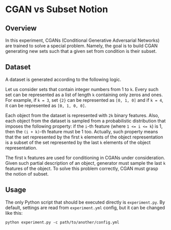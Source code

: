 # CGAN vs Subset Notion

## Overview

In this experiment, CGANs (Conditional Generative Adversarial Networks) are trained to solve a special problem. Namely, the goal is to build CGAN generating new sets such that a given set from condition is their subset.

## Dataset

A dataset is generated according to the following logic.

Let us consider sets that contain integer numbers from 1 to `k`. Every such set can be represented as a list of length `k` containing only zeros and ones. For example, if `k = 3`, set `{2}` can be represented as `[0, 1, 0]` and if `k = 4`, it can be represented as `[0, 1, 0, 0]`.

Each object from the dataset is represented with `2k` binary features. Also, each object from the dataset is sampled from a probabilistic distribution that imposes the following property: if the `i`-th feature (where `1 <= i <= k`) is 1, then the `(i + k)`-th feature must be 1 too. Actually, such property means that the set represented by the first `k` elements of the object representation is a subset of the set represented by the last `k` elements of the object representation.

The first `k` features are used for conditioning in CGANs under consideration. Given such partial description of an object, generator must sample the last `k` features of the object. To solve this problem correctly, CGAN must grasp the notion of subset.

## Usage

The only Python script that should be executed directly is `experiment.py`. By default, settings are read from `experiment.yml` config, but it can be changed like this:
```
python experiment.py -c path/to/another/config.yml
```
